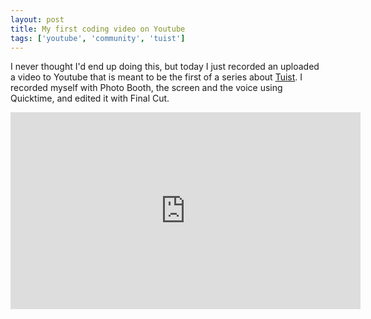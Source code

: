 ```yaml
---
layout: post
title: My first coding video on Youtube
tags: ['youtube', 'community', 'tuist']
---
```


I never thought I'd end up doing this,
but today I just recorded an uploaded a video to Youtube that is meant to be the first of a series about [Tuist](https://tuist.io).
I recorded myself with Photo Booth, the screen and the voice using Quicktime, and edited it with Final Cut.

<iframe
  width="560"
  height="315"
  src="https://www.youtube.com/embed/wCVPWJvJGng"
  frameborder="0"
  allow="accelerometer; autoplay; encrypted-media; gyroscope; picture-in-picture"
  allowfullscreen
></iframe>
